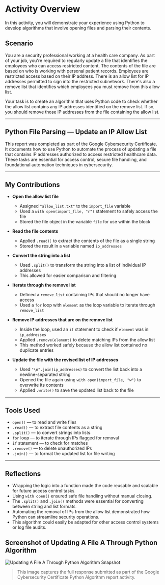 # Activity Overview

In this activity, you will demonstrate your experience using Python to develop algorithms that involve opening files and parsing their contents. 

## Scenario

You are a security professional working at a health care company. As part of your job, you're required to regularly update a file that identifies the employees who can access restricted content. The contents of the file are based on who is working with personal patient records. Employees are restricted access based on their IP address. There is an allow list for IP addresses permitted to sign into the restricted subnetwork. There's also a remove list that identifies which employees you must remove from this allow list.

Your task is to create an algorithm that uses Python code to check whether the allow list contains any IP addresses identified on the remove list. If so, you should remove those IP addresses from the file containing the allow list.

---
## Python File Parsing — Update an IP Allow List

This report was completed as part of the Google Cybersecurity Certificate. It documents how to use Python to automate the process of updating a file that contains IP addresses authorized to access restricted healthcare data. These tasks are essential for access control, secure file handling, and foundational automation techniques in cybersecurity.

---

## My Contributions

- **Open the allow list file**
  - Assigned `"allow_list.txt"` to the `import_file` variable
  - Used a `with open(import_file, "r")` statement to safely access the file
  - Stored the file object in the variable `file` for use within the block

- **Read the file contents**
  - Applied `.read()` to extract the contents of the file as a single string
  - Stored the result in a variable named `ip_addresses`

- **Convert the string into a list**
  - Used `.split()` to transform the string into a list of individual IP addresses
  - This allowed for easier comparison and filtering

- **Iterate through the remove list**
  - Defined a `remove_list` containing IPs that should no longer have access
  - Used a `for` loop with `element` as the loop variable to iterate through `remove_list`

- **Remove IP addresses that are on the remove list**
  - Inside the loop, used an `if` statement to check if `element` was in `ip_addresses`
  - Applied `.remove(element)` to delete matching IPs from the allow list
  - This method worked safely because the allow list contained no duplicate entries

- **Update the file with the revised list of IP addresses**
  - Used `"\n".join(ip_addresses)` to convert the list back into a newline-separated string
  - Opened the file again using `with open(import_file, "w")` to overwrite its contents
  - Applied `.write()` to save the updated list back to the file

---

## Tools Used

- `open()` — to read and write files
- `.read()` — to extract file contents as a string
- `.split()` — to convert strings into lists
- `for` loop — to iterate through IPs flagged for removal
- `if` statement — to check for matches
- `.remove()` — to delete unauthorized IPs
- `.join()` — to format the updated list for file writing

---

## Reflections

- Wrapping the logic into a function made the code reusable and scalable for future access control tasks.
- Using `with open()` ensured safe file handling without manual closing.
- The `.split()` and `.join()` methods were essential for converting between string and list formats.
- Automating the removal of IPs from the allow list demonstrated how Python can streamline security operations.
- This algorithm could easily be adapted for other access control systems or log file audits.

## Screenshot of Updating A File A Through Python Algorithm
![Updating A File A Through Python Algorithm Snapshot](python.png)
> This image captures the full response submitted as part of the Google Cybersecurity Certificate Python Algorithm report activity.
> 

